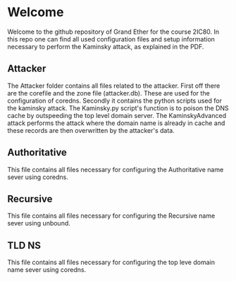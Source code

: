 # Welcome
Welcome to the github repository of Grand Ether for the course 2IC80. In this repo one can find all used configuration files and setup information necessary to perform the Kaminsky attack, as explained in the PDF.

## Attacker
The Attacker folder contains all files related to the attacker. First off there are the corefile and the zone file (attacker.db). These are used for the configuration of coredns. Secondly it contains the python scripts used for the kaminsky attack. The Kaminsky.py script's function is to poison the DNS cache by outspeeding the top level domain server. The KaminskyAdvanced attack performs the attack where the domain name is already in cache and these records are then overwritten by the attacker's data. 

## Authoritative
This file contains all files necessary for configuring the Authoritative name sever using coredns.

## Recursive
This file contains all files necessary for configuring the Recursive name sever using unbound.

## TLD NS
This file contains all files necessary for configuring the top leve domain name sever using coredns.
